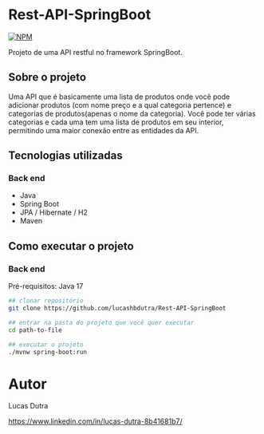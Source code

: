 # Rest-API-SpringBoot
[![NPM](https://img.shields.io/npm/l/react)](https://github.com/lucashbdutra/Rest-API-SpringBoot/blob/main/LICENSE) 

Projeto de uma API restful no framework SpringBoot.

## Sobre o projeto

Uma API que é basicamente uma lista de produtos onde você pode adicionar produtos (com nome preço e a qual categoria pertence) e categorias de produtos(apenas o nome da categoria). Você pode ter várias categorias e cada uma tem uma lista de produtos em seu interior, permitindo uma maior conexão entre as entidades da API.

## Tecnologias utilizadas
### Back end
- Java
- Spring Boot
- JPA / Hibernate / H2
- Maven

## Como executar o projeto

### Back end
Pré-requisitos: Java 17

```bash
## clonar repositório
git clone https://github.com/lucashbdutra/Rest-API-SpringBoot

## entrar na pasta do projeto que você quer executar
cd path-to-file

## executar o projeto
./mvnw spring-boot:run
```

# Autor

Lucas Dutra

https://www.linkedin.com/in/lucas-dutra-8b41681b7/
